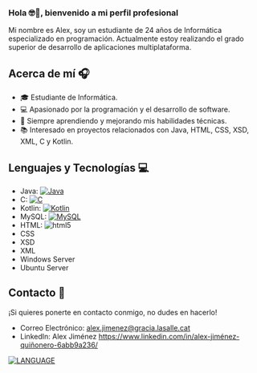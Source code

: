 ### Hola 🤓👋, bienvenido a mi perfil profesional

Mi nombre es Alex, soy un estudiante de 24 años de Informática especializado en programación. Actualmente estoy realizando el grado superior de desarrollo de aplicaciones multiplataforma.

## Acerca de mí 🎧

- 🎓 Estudiante de Informática.
- 💻 Apasionado por la programación y el desarrollo de software.
- 🌱 Siempre aprendiendo y mejorando mis habilidades técnicas.
- 📚 Interesado en proyectos relacionados con Java, HTML, CSS, XSD, XML, C y Kotlin.

## Lenguajes y Tecnologías 💻 

- Java: [![Java](https://img.shields.io/github/languages/top/user/repo/Java.svg)](https://github.com/user/repo/)
- C: [![C](https://img.shields.io/github/languages/top/user/repo/C.svg)](https://github.com/user/repo/)
- Kotlin: [![Kotlin](https://img.shields.io/github/languages/top/user/repo/Kotlin.svg)](https://github.com/user/repo/)
- MySQL: [![MySQL](https://img.shields.io/badge/MySQL-4479A1?style=for-the-badge&logo=mysql&logoColor=white&labelColor=101010)]()
- HTML: ![html5](https://github.com/userAl3x/userAl3x/assets/121909423/6ff31257-3670-48dd-a752-800213d17fd2)
- CSS 
- XSD
- XML
- Windows Server
- Ubuntu Server

## Contacto 📲

¡Si quieres ponerte en contacto conmigo, no dudes en hacerlo!

- Correo Electrónico: alex.jimenez@gracia.lasalle.cat
- LinkedIn: Alex Jiménez https://www.linkedin.com/in/alex-jiménez-quiñonero-6abb9a236/

[![LANGUAGE](https://img.shields.io/github/languages/top/user/repo/LANGUAGE.svg)](https://github.com/user/repo/)

<!--
**userAl3x/userAl3x** is a ✨ _special_ ✨ repository because its `README.md` (this file) appears on your GitHub profile.

Here are some ideas to get you started:

- 🔭 I’m currently working on ...
- 🌱 I’m currently learning ...
- 👯 I’m looking to collaborate on ...
- 🤔 I’m looking for help with ...
- 💬 Ask me about ...
- 📫 How to reach me: ...
- 😄 Pronouns: ...
- ⚡ Fun fact: ...
-->
